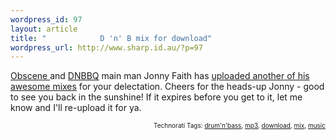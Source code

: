 ```yaml
--- 
wordpress_id: 97
layout: article
title: "            D 'n' B mix for download"
wordpress_url: http://www.sharp.id.au/?p=97
---
```

<a href="http://www.webflyers.co.uk/Flyer/225">Obscene </a>and <a href="http://www.inthemix.com.au/whatson/show/26618/">DNBBQ</a> main man Jonny Faith has <a href="http://www.scottishdrumandbass.com/mix/Headroom%20Mix.mp3">uploaded another of his awesome mixes</a> for your delectation. Cheers for the heads-up Jonny - good to see you back in the sunshine! If it expires before you get to it, let me know and I'll re-upload it for ya.<br />

<p style="font-size: 10px; text-align: right;">Technorati Tags: <a href="http://technorati.com/tag/drum%27n%27bass" rel="tag">drum'n'bass</a>, <a href="http://technorati.com/tag/mp3" rel="tag">mp3</a>, <a href="http://technorati.com/tag/download" rel="tag">download</a>, <a href="http://technorati.com/tag/mix" rel="tag">mix</a>, <a href="http://technorati.com/tag/music" rel="tag">music</a></p>
